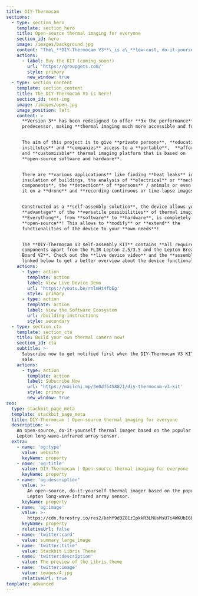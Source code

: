 ```yaml
---
title: DIY-Thermocam
sections:
  - type: section_hero
    template: section_hero
    title: Open-source thermal imaging for everyone
    section_id: hero
    image: /images/background.jpg
    content: "The\_**DIY-Thermocam V3**\_is a\_**low-cost, do-it-yourself**\_thermal imager, based on the popular radiometric\_**FLIR Lepton**\_long-wave-infrared array sensor\n"
    actions:
      - label: Buy the KIT (coming soon!)
        url: 'https://groupgets.com/'
        style: primary
        new_window: true
  - type: section_content
    template: section_content
    title: The DIY-Thermocam V3 is here!
    section_id: text-img
    image: /images/open.jpg
    image_position: left
    content: >
      **Version 3** has been redesigned to offer **3x the performance** of the
      predecessor, making **thermal imaging much more accessible and fun**!


      The aim of this project is to give **private persons**, **educational
      institutes** and **companies** access to a **portable**,  **affordable**
      and **customizable** thermal imaging platform that is based on
      **open-source software and hardware**.


      There are **various applications** like finding **heat leaks** in the
      insulation of buildings, the analysis of **electrical** or **mechanical
      components**, the **detection** of **persons** / animals or even mounting
      it on a **drone** and **recording continuous or time-lapse images**.


      Constructed as a **self-assembly solution**, the device allows you to take
      **advantage** of the **versatile possibilities** of thermal imaging.
      **Everything**, from **software** to **hardware**, is completely
      **open-source**! This allows to **modify** or **extend** the
      functionalities of the device to your **own needs**!


      The **DIY-Thermocam V3 self-assembly KIT** contains **all required
      components apart from the FLIR Lepton 2.5/3.5 and the Lepton Breakout
      Board V2**. Check out the **live device video** and the **assembly guide**
      linked below to get a better overview about the device functionalities.
    actions:
      - type: action
        template: action
        label: View Live Device Demo
        url: 'https://youtu.be/rnlmHt4fbEg'
        style: primary
      - type: action
        template: action
        label: View the Software Ecosystem
        url: /building-instructions
        style: secondary
  - type: section_cta
    template: section_cta
    title: Build your own thermal camera now!
    section_id: cta
    subtitle: >-
      Subscribe now to get notified first when the DIY-Thermocam V3 KIT goes on
      sale.
    actions:
      - type: action
        template: action
        label: Subscribe Now
        url: 'https://mailchi.mp/3e0df5458871/diy-thermocam-v3-kit'
        style: primary
        new_window: true
seo:
  type: stackbit_page_meta
  template: stackbit_page_meta
  title: DIY-Thermocam | Open-source thermal imaging for everyone
  description: >-
    An open-source, do-it-yourself thermal imager based on the popular FLIR
    Lepton long-wave-infrared array sensor.
  extra:
    - name: 'og:type'
      value: website
      keyName: property
    - name: 'og:title'
      value: DIY-Thermocam | Open-source thermal imaging for everyone
      keyName: property
    - name: 'og:description'
      value: >-
        An open-source, do-it-yourself thermal imager based on the popular FLIR
        Lepton long-wave-infrared array sensor.
      keyName: property
    - name: 'og:image'
      value: >-
        https://cdn.forestry.io/res2/kehY9d3Z81zIpkkR3LMUsMsU7i4WKUbI6bEfHfrCCEs/fit/512/512/sm/0/aHR0cHM6Ly9hcHAu/Zm9yZXN0cnkuaW8v/cmFpbHMvYWN0aXZl/X3N0b3JhZ2UvYmxv/YnMvZXlKZmNtRnBi/SE1pT25zaWJXVnpj/MkZuWlNJNklrSkJh/SEJDU1dOTlFXY3dQ/U0lzSW1WNGNDSTZi/blZzYkN3aWNIVnlJ/am9pWW14dllsOXBa/Q0o5ZlE9PS0tOTdl/MWEzN2RjYmE2MTQ5/MWMzNzkzMjI0NDU1/MzUxNDU4MzIwMjc0/MC9Mb2dvX0xhcmdl/LnBuZw
      keyName: property
      relativeUrl: false
    - name: 'twitter:card'
      value: summary_large_image
    - name: 'twitter:title'
      value: Stackbit Libris Theme
    - name: 'twitter:description'
      value: The preview of the Libris theme
    - name: 'twitter:image'
      value: images/4.jpg
      relativeUrl: true
template: advanced
---
```

